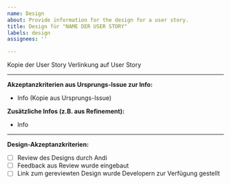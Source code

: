 ```yaml
---
name: Design
about: Provide information for the design for a user story.
title: Design für "NAME DER USER STORY"
labels: design
assignees: ''

---
```


Kopie der User Story
Verlinkung auf User Story

---

**Akzeptanzkriterien aus Ursprungs-Issue zur Info:**

- Info (Kopie aus Ursprungs-Issue)

**Zusätzliche Infos (z.B. aus Refinement):**

- Info

---

**Design-Akzeptanzkriterien:**

- [ ] Review des Designs durch Andi
- [ ] Feedback aus Review wurde eingebaut
- [ ] Link zum gereviewten Design wurde Developern zur Verfügung gestellt

